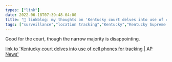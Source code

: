 ```yaml
---
types: ["link"]
date: 2022-06-18T07:39:48-04:00
title: "🔗 linkblog: my thoughts on 'Kentucky court delves into use of cell phones for tracking | AP News'"
tags: ["surveillance","location tracking","Kentucky","Kentucky Supreme Court"]
---
```

Good for the court, though the narrow majority is disappointing.
 

[link to 'Kentucky court delves into use of cell phones for tracking | AP News'](https://apnews.com/article/technology-kentucky-supreme-court-robbery-government-and-politics-4377ab317dbed3aa77824e39f52e94d7?)
